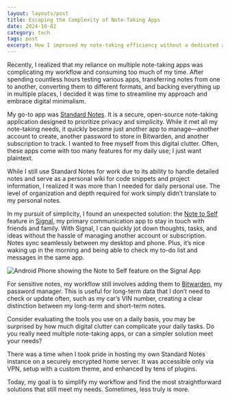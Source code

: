 ```yaml
---
layout: layouts/post
title: Escaping the Complexity of Note-Taking Apps
date: 2024-10-02
category: tech
tags: post
excerpt: How I improved my note-taking efficiency without a dedicated app.
---
```


Recently, I realized that my reliance on multiple note-taking apps was complicating my workflow and consuming too much of my time. After spending countless hours testing various apps, transferring notes from one to another, converting them to different formats, and backing everything up in multiple places, I decided it was time to streamline my approach and embrace digital minimalism.

My go-to app was [Standard Notes](https://standardnotes.com/). It is a secure, open-source note-taking application designed to prioritize privacy and simplicity. While it met all my note-taking needs, it quickly became just another app to manage—another account to create, another password to store in Bitwarden, and another subscription to track. I wanted to free myself from this digital clutter. Often, these apps come with too many features for my daily use; I just want plaintext.

While I still use Standard Notes for work due to its ability to handle detailed notes and serve as a personal wiki for code snippets and project information, I realized it was more than I needed for daily personal use. The level of organization and depth required for work simply didn’t translate to my personal notes.

In my pursuit of simplicity, I found an unexpected solution: the [Note to Self](https://support.signal.org/hc/en-us/articles/360043272451-Note-to-Self) feature in [Signal](https://signal.org/), my primary communication app to stay in touch with friends and family. With Signal, I can quickly jot down thoughts, tasks, and ideas without the hassle of managing another account or subscription. Notes sync seamlessly between my desktop and phone. Plus, it’s nice waking up in the morning and being able to check my to-do list and messages in the same app.

<img src="/assets/images/signal-note-to-self.png" class="img-fluid mt-3 mb-5 mx-auto d-block" alt="Android Phone showing the Note to Self feature on the Signal App">

For sensitive notes, my workflow still involves adding them to [Bitwarden](https://bitwarden.com/), my password manager. This is useful for long-term data that I don’t need to check or update often, such as my car’s VIN number, creating a clear distinction between my long-term and short-term notes.

Consider evaluating the tools you use on a daily basis, you may be surprised by how much digital clutter can complicate your daily tasks. Do you really need multiple note-taking apps, or can a simpler solution meet your needs?

There was a time when I took pride in hosting my own Standard Notes instance on a securely encrypted home server. It was accessible only via VPN, setup with a custom theme, and enhanced by tens of plugins. 

Today, my goal is to simplify my workflow and find the most straightforward solutions that still meet my needs. Sometimes, less truly is more.